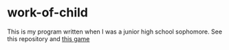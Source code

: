 # work-of-child
This is my program written when I was a junior high school sophomore. See this repository and [this game](https://github.com/TakutoYoshikai/EnchantGame)
